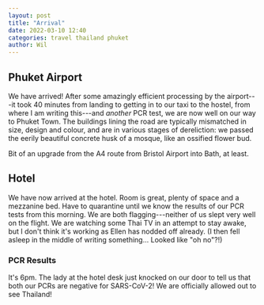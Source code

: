 ```yaml
---
layout: post
title: "Arrival"
date: 2022-03-10 12:40
categories: travel thailand phuket
author: Wil
---
```


## Phuket Airport

We have arrived! After some amazingly efficient processing by the airport---it took 40 minutes from landing to getting in to our taxi to the hostel, from where I am writing this---and *another* PCR test, we are now well on our way to Phuket Town. The buildings lining the road are typically mismatched in size, design and colour, and are in various stages of dereliction: we passed the eerily beautiful concrete husk of a mosque, like an ossified flower bud.

Bit of an upgrade from the A4 route from Bristol Airport into Bath, at least.

## Hotel

We have now arrived at the hotel. Room is great, plenty of space and a mezzanine bed. Have to quarantine until we know the results of our PCR tests from this morning. We are both flagging---neither of us slept very well on the flight. We are watching some Thai TV in an attempt to stay awake, but I don't think it's working as Ellen has nodded off already. (I then fell asleep in the middle of writing something... Looked like "oh no"?!)

### PCR Results

It's 6pm. The lady at the hotel desk just knocked on our door to tell us that both our PCRs are negative for SARS-CoV-2! We are officially allowed out to see Thailand!